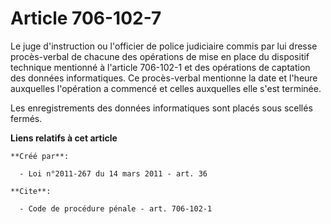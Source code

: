 # Article 706-102-7

Le juge d'instruction ou l'officier de police judiciaire commis par lui dresse procès-verbal de chacune des opérations de
mise en place du dispositif technique mentionné à l'article 706-102-1 et des opérations de captation des données
informatiques. Ce procès-verbal mentionne la date et l'heure auxquelles l'opération a commencé et celles auxquelles elle
s'est terminée. 

Les enregistrements des données informatiques sont placés sous scellés fermés.

**Liens relatifs à cet article**

	**Créé par**:

	  - Loi n°2011-267 du 14 mars 2011 - art. 36

	**Cite**:

	  - Code de procédure pénale - art. 706-102-1
